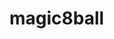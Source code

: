 # magic8ball

<!-- Begin your final project:
Your final project will be to build a magic 8 ball app
Create a new repository named: magic8ball
Clone your repository
Add your index file, stylesheet, script file and the provided 8ball images
Main objectives:
Create an input field for users to ask a question
Create a label for your input field telling your user to "Ask me anything!"
Create an "ask" button (this will run the function that outputs a random magic 8 ball image)
Create a div with an id of "answers" that you will insert the images into using js
Create an "ask" function that when clicked, will choose a random 8ball image and insert it into your "answers" div
Replace the input field with the user's question when displaying the answer
Style your page any way you like
Activate Github Pages for your project -->                
